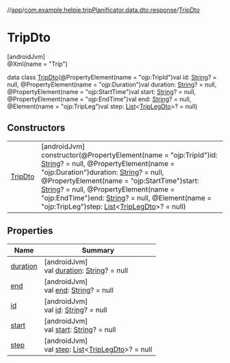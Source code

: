 //[app](../../../index.md)/[com.example.helpie.tripPlanificator.data.dto.response](../index.md)/[TripDto](index.md)

# TripDto

[androidJvm]\
@Xml(name = &quot;Trip&quot;)

data class [TripDto](index.md)(@PropertyElement(name = &quot;ojp:TripId&quot;)val id: [String](https://kotlinlang.org/api/latest/jvm/stdlib/kotlin/-string/index.html)? = null, @PropertyElement(name = &quot;ojp:Duration&quot;)val duration: [String](https://kotlinlang.org/api/latest/jvm/stdlib/kotlin/-string/index.html)? = null, @PropertyElement(name = &quot;ojp:StartTime&quot;)val start: [String](https://kotlinlang.org/api/latest/jvm/stdlib/kotlin/-string/index.html)? = null, @PropertyElement(name = &quot;ojp:EndTime&quot;)val end: [String](https://kotlinlang.org/api/latest/jvm/stdlib/kotlin/-string/index.html)? = null, @Element(name = &quot;ojp:TripLeg&quot;)val step: [List](https://kotlinlang.org/api/latest/jvm/stdlib/kotlin.collections/-list/index.html)&lt;[TripLegDto](../-trip-leg-dto/index.md)&gt;? = null)

## Constructors

| | |
|---|---|
| [TripDto](-trip-dto.md) | [androidJvm]<br>constructor(@PropertyElement(name = &quot;ojp:TripId&quot;)id: [String](https://kotlinlang.org/api/latest/jvm/stdlib/kotlin/-string/index.html)? = null, @PropertyElement(name = &quot;ojp:Duration&quot;)duration: [String](https://kotlinlang.org/api/latest/jvm/stdlib/kotlin/-string/index.html)? = null, @PropertyElement(name = &quot;ojp:StartTime&quot;)start: [String](https://kotlinlang.org/api/latest/jvm/stdlib/kotlin/-string/index.html)? = null, @PropertyElement(name = &quot;ojp:EndTime&quot;)end: [String](https://kotlinlang.org/api/latest/jvm/stdlib/kotlin/-string/index.html)? = null, @Element(name = &quot;ojp:TripLeg&quot;)step: [List](https://kotlinlang.org/api/latest/jvm/stdlib/kotlin.collections/-list/index.html)&lt;[TripLegDto](../-trip-leg-dto/index.md)&gt;? = null) |

## Properties

| Name | Summary |
|---|---|
| [duration](duration.md) | [androidJvm]<br>val [duration](duration.md): [String](https://kotlinlang.org/api/latest/jvm/stdlib/kotlin/-string/index.html)? = null |
| [end](end.md) | [androidJvm]<br>val [end](end.md): [String](https://kotlinlang.org/api/latest/jvm/stdlib/kotlin/-string/index.html)? = null |
| [id](id.md) | [androidJvm]<br>val [id](id.md): [String](https://kotlinlang.org/api/latest/jvm/stdlib/kotlin/-string/index.html)? = null |
| [start](start.md) | [androidJvm]<br>val [start](start.md): [String](https://kotlinlang.org/api/latest/jvm/stdlib/kotlin/-string/index.html)? = null |
| [step](step.md) | [androidJvm]<br>val [step](step.md): [List](https://kotlinlang.org/api/latest/jvm/stdlib/kotlin.collections/-list/index.html)&lt;[TripLegDto](../-trip-leg-dto/index.md)&gt;? = null |
